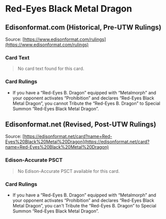 # Red-Eyes Black Metal Dragon

## Edisonformat.com (Historical, Pre-UTW Rulings)

Source: [https://www.edisonformat.com/rulings](https://www.edisonformat.com/rulings)

### Card Text

> No card text found for this card.

### Card Rulings

*   If you have a “Red-Eyes B. Dragon” equipped with “Metalmorph” and your opponent activates “Prohibition” and declares “Red-Eyes Black Metal Dragon”, you cannot Tribute the “Red-Eyes B. Dragon” to Special Summon “Red-Eyes Black Metal Dragon”.

## Edisonformat.net (Revised, Post-UTW Rulings)

Source: [https://edisonformat.net/card?name=Red-Eyes%20Black%20Metal%20Dragon](https://edisonformat.net/card?name=Red-Eyes%20Black%20Metal%20Dragon)

### Edison-Accurate PSCT

> No Edison-Accurate PSCT available for this card.

### Card Rulings

*   If you have a “Red-Eyes B. Dragon” equipped with “Metalmorph” and your opponent activates “Prohibition” and declares “Red-Eyes Black Metal Dragon”, you can't Tribute the “Red-Eyes B. Dragon” to Special Summon “Red-Eyes Black Metal Dragon”.
            